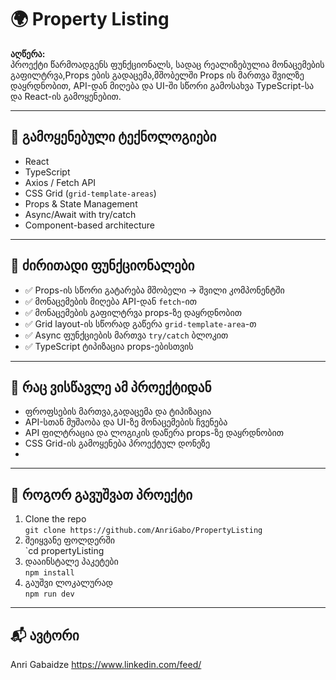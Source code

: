# 🌍 Property Listing

**აღწერა:**  
პროექტი წარმოადგენს ფუნქციონალს, სადაც რეალიზებულია მონაცემების გაფილტრვა,Props ების გადაცემა,მშობელში Props ის მართვა შვილზე დაყრდნობით, API-დან მიღება და UI-ში სწორი გამოსახვა TypeScript-სა და React-ის გამოყენებით.

---

## 🔧 გამოყენებული ტექნოლოგიები

- React
- TypeScript
- Axios / Fetch API
- CSS Grid (`grid-template-areas`)
- Props & State Management
- Async/Await with try/catch
- Component-based architecture

---

## 📌 ძირითადი ფუნქციონალები

- ✅ Props-ის სწორი გატარება მშობელი → შვილი კომპონენტში
- ✅ მონაცემების მიღება API-დან `fetch`-ით
- ✅ მონაცემების გაფილტრვა props-ზე დაყრდნობით
- ✅ Grid layout-ის სწორად გაწერა `grid-template-area`-თ
- ✅ Async ფუნქციების მართვა `try/catch` ბლოკით
- ✅ TypeScript ტიპიზაცია props-ებისთვის

---


## 🧠 რაც ვისწავლე ამ პროექტიდან

- ფროფსების მართვა,გადაცემა და ტიპიზაცია
- API-სთან მუშაობა და UI-ზე მონაცემების ჩვენება
- API ფილტრაცია და ლოგიკის დაწერა props-ზე დაყრდნობით
- CSS Grid-ის გამოყენება პროექტულ დონეზე
- 

---

## 🚀 როგორ გავუშვათ პროექტი

1. Clone the repo  
   `git clone https://github.com/AnriGabo/PropertyListing`
2. შეიყვანე ფოლდერში  
   `cd propertyListing
3. დააინსტალე პაკეტები  
   `npm install`
4. გაუშვი ლოკალურად  
   `npm run dev`

---

## 📬 ავტორი
Anri Gabaidze
https://www.linkedin.com/feed/